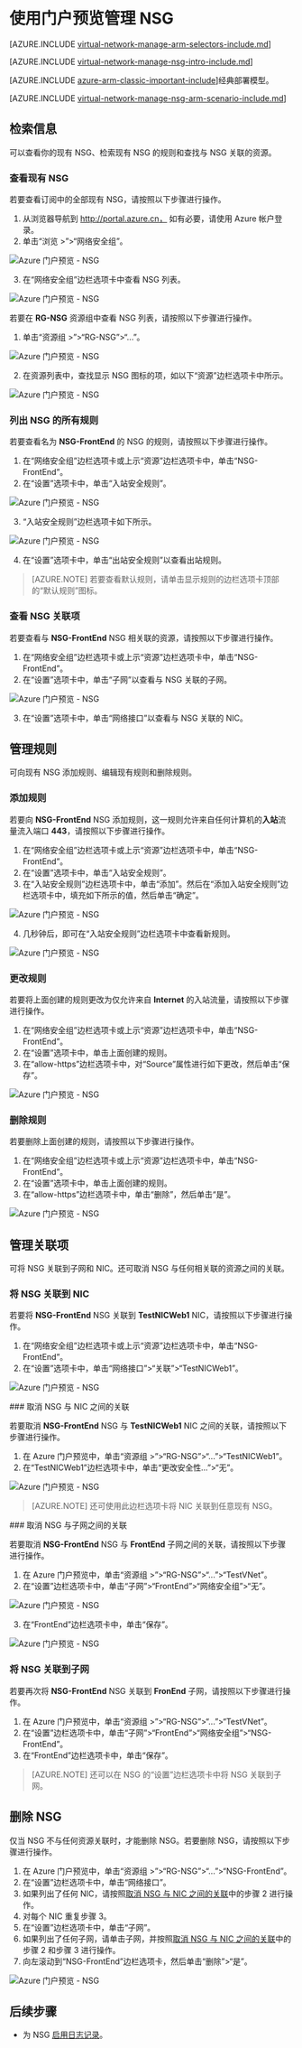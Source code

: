 <!-- ARM: tested -->

<properties 
   pageTitle="在 Resource Manager 中使用门户预览管理 NSG | Azure"
   description="了解如何在 Resource Manager 中使用门户预览管理现有 NSG"
   services="virtual-network"
   documentationCenter="na"
   authors="telmosampaio"
   manager="carmonm"
   editor=""
   tags="azure-resource-manager"
/>
<tags
	ms.service="virtual-network"
	ms.date="03/14/2016"
	wacn.date="07/04/2016"/>

# 使用门户预览管理 NSG

[AZURE.INCLUDE [virtual-network-manage-arm-selectors-include.md](../includes/virtual-network-manage-nsg-arm-selectors-include.md)]

[AZURE.INCLUDE [virtual-network-manage-nsg-intro-include.md](../includes/virtual-network-manage-nsg-intro-include.md)]

[AZURE.INCLUDE [azure-arm-classic-important-include](../includes/learn-about-deployment-models-rm-include.md)]经典部署模型。

[AZURE.INCLUDE [virtual-network-manage-nsg-arm-scenario-include.md](../includes/virtual-network-manage-nsg-arm-scenario-include.md)]

## 检索信息

可以查看你的现有 NSG、检索现有 NSG 的规则和查找与 NSG 关联的资源。

### 查看现有 NSG
若要查看订阅中的全部现有 NSG，请按照以下步骤进行操作。

1. 从浏览器导航到 http://portal.azure.cn， 如有必要，请使用 Azure 帐户登录。
2. 单击“浏览 >”>“网络安全组”。

![Azure 门户预览 - NSG](./media/virtual-network-manage-nsg-arm-portal/figure1.png)

3. 在“网络安全组”边栏选项卡中查看 NSG 列表。

![Azure 门户预览 - NSG](./media/virtual-network-manage-nsg-arm-portal/figure2.png)

若要在 **RG-NSG** 资源组中查看 NSG 列表，请按照以下步骤进行操作。

1. 单击“资源组 >”>“RG-NSG”>“...”。

![Azure 门户预览 - NSG](./media/virtual-network-manage-nsg-arm-portal/figure3.png)

2. 在资源列表中，查找显示 NSG 图标的项，如以下“资源”边栏选项卡中所示。

![Azure 门户预览 - NSG](./media/virtual-network-manage-nsg-arm-portal/figure4.png)
		 
### 列出 NSG 的所有规则

若要查看名为 **NSG-FrontEnd** 的 NSG 的规则，请按照以下步骤进行操作。

1. 在“网络安全组”边栏选项卡或上示“资源”边栏选项卡中，单击“NSG-FrontEnd”。
2. 在“设置”选项卡中，单击“入站安全规则”。

![Azure 门户预览 - NSG](./media/virtual-network-manage-nsg-arm-portal/figure5.png)

3. “入站安全规则”边栏选项卡如下所示。

![Azure 门户预览 - NSG](./media/virtual-network-manage-nsg-arm-portal/figure6.png)

4. 在“设置”选项卡中，单击“出站安全规则”以查看出站规则。

>[AZURE.NOTE] 若要查看默认规则，请单击显示规则的边栏选项卡顶部的“默认规则”图标。

### 查看 NSG 关联项

若要查看与 **NSG-FrontEnd** NSG 相关联的资源，请按照以下步骤进行操作。

1. 在“网络安全组”边栏选项卡或上示“资源”边栏选项卡中，单击“NSG-FrontEnd”。
2. 在“设置”选项卡中，单击“子网”以查看与 NSG 关联的子网。

![Azure 门户预览 - NSG](./media/virtual-network-manage-nsg-arm-portal/figure7.png)

3. 在“设置”选项卡中，单击“网络接口”以查看与 NSG 关联的 NIC。

## 管理规则

可向现有 NSG 添加规则、编辑现有规则和删除规则。

### 添加规则

若要向 **NSG-FrontEnd** NSG 添加规则，这一规则允许来自任何计算机的**入站**流量流入端口 **443**，请按照以下步骤进行操作。

1. 在“网络安全组”边栏选项卡或上示“资源”边栏选项卡中，单击“NSG-FrontEnd”。
2. 在“设置”选项卡中，单击“入站安全规则”。
3. 在“入站安全规则”边栏选项卡中，单击“添加”。然后在“添加入站安全规则”边栏选项卡中，填充如下所示的值，然后单击“确定”。

![Azure 门户预览 - NSG](./media/virtual-network-manage-nsg-arm-portal/figure8.png)

4. 几秒钟后，即可在“入站安全规则”边栏选项卡中查看新规则。

![Azure 门户预览 - NSG](./media/virtual-network-manage-nsg-arm-portal/figure9.png)

### 更改规则

若要将上面创建的规则更改为仅允许来自 **Internet** 的入站流量，请按照以下步骤进行操作。

1. 在“网络安全组”边栏选项卡或上示“资源”边栏选项卡中，单击“NSG-FrontEnd”。
2. 在“设置”选项卡中，单击上面创建的规则。
3. 在“allow-https”边栏选项卡中，对“Source”属性进行如下更改，然后单击“保存”。

![Azure 门户预览 - NSG](./media/virtual-network-manage-nsg-arm-portal/figure10.png)

### 删除规则

若要删除上面创建的规则，请按照以下步骤进行操作。

1. 在“网络安全组”边栏选项卡或上示“资源”边栏选项卡中，单击“NSG-FrontEnd”。
2. 在“设置”选项卡中，单击上面创建的规则。
3. 在“allow-https”边栏选项卡中，单击“删除”，然后单击“是”。

![Azure 门户预览 - NSG](./media/virtual-network-manage-nsg-arm-portal/figure11.png)

## 管理关联项

可将 NSG 关联到子网和 NIC。还可取消 NSG 与任何相关联的资源之间的关联。

### 将 NSG 关联到 NIC

若要将 **NSG-FrontEnd** NSG 关联到 **TestNICWeb1** NIC，请按照以下步骤进行操作。

1. 在“网络安全组”边栏选项卡或上示“资源”边栏选项卡中，单击“NSG-FrontEnd”。
2. 在“设置”选项卡中，单击“网络接口”>“关联”>“TestNICWeb1”。

![Azure 门户预览 - NSG](./media/virtual-network-manage-nsg-arm-portal/figure12.png)

###<a name="Dissociate-an-NSG-from-a-NIC"></a> 取消 NSG 与 NIC 之间的关联

若要取消 **NSG-FrontEnd** NSG 与 **TestNICWeb1** NIC 之间的关联，请按照以下步骤进行操作。

1. 在 Azure 门户预览中，单击“资源组 >”>“RG-NSG”>“...”>“TestNICWeb1”。
2. 在“TestNICWeb1”边栏选项卡中，单击“更改安全性...”>“无”。

![Azure 门户预览 - NSG](./media/virtual-network-manage-nsg-arm-portal/figure13.png)

>[AZURE.NOTE] 还可使用此边栏选项卡将 NIC 关联到任意现有 NSG。

###<a name="Dissociate-an-NSG-from-a-subnet"></a> 取消 NSG 与子网之间的关联

若要取消 **NSG-FrontEnd** NSG 与 **FrontEnd** 子网之间的关联，请按照以下步骤进行操作。

1. 在 Azure 门户预览中，单击“资源组 >”>“RG-NSG”>“...”>“TestVNet”。
2. 在“设置”边栏选项卡中，单击“子网”>“FrontEnd”>“网络安全组”>“无”。

![Azure 门户预览 - NSG](./media/virtual-network-manage-nsg-arm-portal/figure14.png)

3. 在“FrontEnd”边栏选项卡中，单击“保存”。

![Azure 门户预览 - NSG](./media/virtual-network-manage-nsg-arm-portal/figure15.png)

### 将 NSG 关联到子网

若要再次将 **NSG-FrontEnd** NSG 关联到 **FronEnd** 子网，请按照以下步骤进行操作。

1. 在 Azure 门户预览中，单击“资源组 >”>“RG-NSG”>“...”>“TestVNet”。
2. 在“设置”边栏选项卡中，单击“子网”>“FrontEnd”>“网络安全组”>“NSG-FrontEnd”。
3. 在“FrontEnd”边栏选项卡中，单击“保存”。

>[AZURE.NOTE] 还可以在 NSG 的“设置”边栏选项卡中将 NSG 关联到子网。

## 删除 NSG

仅当 NSG 不与任何资源关联时，才能删除 NSG。若要删除 NSG，请按照以下步骤进行操作。

1. 在 Azure 门户预览中，单击“资源组 >”>“RG-NSG”>“...”>“NSG-FrontEnd”。
2. 在“设置”边栏选项卡中，单击“网络接口”。
3. 如果列出了任何 NIC，请按照[取消 NSG 与 NIC 之间的关联](#Dissociate-an-NSG-from-a-NIC)中的步骤 2 进行操作。
4. 对每个 NIC 重复步骤 3。
5. 在“设置”边栏选项卡中，单击“子网”。
6. 如果列出了任何子网，请单击子网，并按照[取消 NSG 与 NIC 之间的关联](#Dissociate-an-NSG-from-a-subnet)中的步骤 2 和步骤 3 进行操作。
7. 向左滚动到“NSG-FrontEnd”边栏选项卡，然后单击“删除”>“是”。

![Azure 门户预览 - NSG](./media/virtual-network-manage-nsg-arm-portal/figure16.png)

## 后续步骤

- 为 NSG [启用日志记录](/documentation/articles/virtual-network-nsg-manage-log/)。

<!---HONumber=Mooncake_0516_2016-->